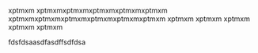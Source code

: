 xptmxm
xptmxmxptmxmxptmxmxptmxmxptmxm
xptmxmxptmxmxptmxmxptmxmxptmxmxptmxm
xptmxm
xptmxm
xptmxm
xptmxm
xptmxm

fdsfdsaasdfasdffsdfdsa
